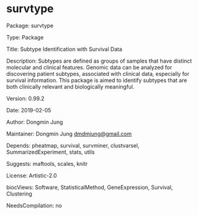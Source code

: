 # survtype

Package: survtype

Type: Package

Title: Subtype Identification with Survival Data

Description: Subtypes are defined as groups of samples that have distinct molecular and clinical features. Genomic data can be analyzed for discovering patient subtypes, associated with clinical data, especially for survival information. This package is aimed to identify subtypes that are both clinically relevant and biologically meaningful.

Version: 0.99.2

Date: 2019-02-05

Author: Dongmin Jung

Maintainer: Dongmin Jung <dmdmjung@gmail.com>

Depends: pheatmap, survival, survminer, clustvarsel, SummarizedExperiment, stats, utils

Suggests: maftools, scales, knitr

License: Artistic-2.0

biocViews: Software, StatisticalMethod, GeneExpression, Survival, Clustering

NeedsCompilation: no





